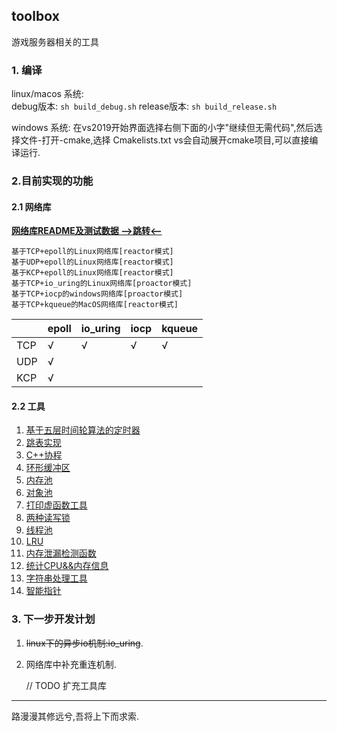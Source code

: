toolbox
---------------------
游戏服务器相关的工具
### 1. 编译
linux/macos 系统:  
    debug版本: `sh build_debug.sh`
    release版本: `sh build_release.sh`

windows 系统:
    在vs2019开始界面选择右侧下面的小字"继续但无需代码",然后选择文件-打开-cmake,选择 Cmakelists.txt
    vs会自动展开cmake项目,可以直接编译运行.

### 2.目前实现的功能
#### 2.1 网络库
[**网络库README及测试数据 -->跳转<--**](https://github.com/liyakai/toolbox/tree/main/src/network#readme)

    基于TCP+epoll的Linux网络库[reactor模式]
    基于UDP+epoll的Linux网络库[reactor模式]
    基于KCP+epoll的Linux网络库[reactor模式]
    基于TCP+io_uring的Linux网络库[proactor模式]
    基于TCP+iocp的windows网络库[proactor模式]
    基于TCP+kqueue的MacOS网络库[reactor模式]

|        | epoll | io_uring  |  iocp |  kqueue |
|  ----  | ----  |  ----     |  ---- |  ----   |
| TCP    |   √   |     √     |   √   |    √    |
| UDP    |   √   |           |       |         |
| KCP    |   √   |           |       |         |
    
#### 2.2 工具
1. [基于五层时间轮算法的定时器](https://github.com/liyakai/toolbox/blob/main/include/tools/timer.h)
2. [跳表实现](https://github.com/liyakai/toolbox/blob/main/src/include/skip_list.h)
3. [C++协程](https://github.com/liyakai/toolbox/blob/main/src/include/coroutine.h)
4. [环形缓冲区](https://github.com/liyakai/toolbox/blob/main/src/include/ringbuffer.h)
5. [内存池](https://github.com/liyakai/toolbox/blob/main/src/include/memory_pool.h)
6. [对象池](https://github.com/liyakai/toolbox/blob/main/src/include/object_pool.h)
7. [打印虚函数工具](https://github.com/liyakai/toolbox/blob/main/src/include/virtual_print.h)
8. [两种读写锁](https://github.com/liyakai/toolbox/blob/main/src/include/rwlock.h)
9. [线程池](https://github.com/liyakai/toolbox/blob/main/src/include/thread_pool.h)
10. [LRU](https://github.com/liyakai/toolbox/blob/main/src/include/lru_cache.h)
11. [内存泄漏检测函数](https://github.com/liyakai/toolbox/blob/main/src/include/debug_new.h)
12. [统计CPU&&内存信息](https://github.com/liyakai/toolbox/blob/main/src/include/cpu_mem_info.h)
13. [字符串处理工具](https://github.com/liyakai/toolbox/blob/main/src/include/string_util.h)
14. [智能指针](https://github.com/liyakai/toolbox/blob/main/src/include/smart_pointer.h)
### 3. 下一步开发计划
1. ~~linux下的异步io机制:io_uring~~.
2. 网络库中补充重连机制.

   // TODO 扩充工具库
-------------------
路漫漫其修远兮,吾将上下而求索.
